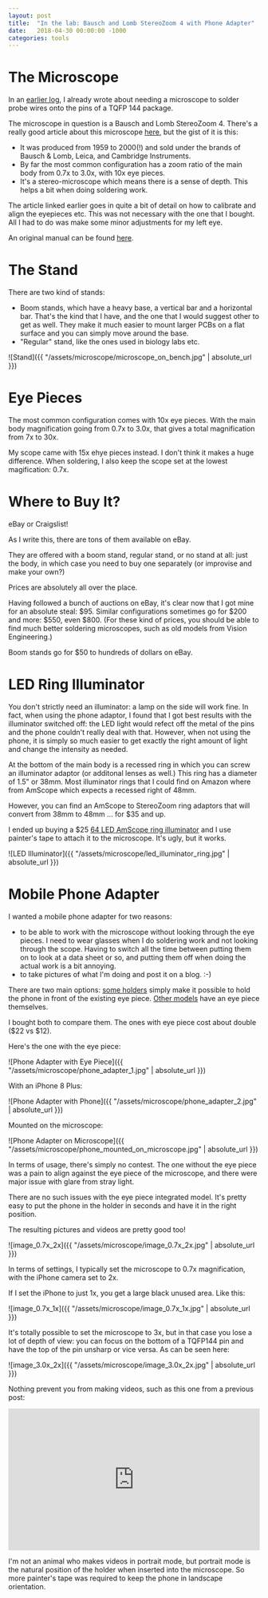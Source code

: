 ```yaml
---
layout: post
title:  "In the lab: Bausch and Lomb StereoZoom 4 with Phone Adapter"
date:   2018-04-30 00:00:00 -1000
categories: tools
---
```


# The Microscope

In an [earlier log](https://hackaday.io/project/122480-eecolor-color3/log/144836-sii9233-and-sii9136-i2c-traces), 
I already wrote about needing a microscope to solder probe wires onto the pins of a TQFP 144 package.

The microscope in question is a Bausch and Lomb StereoZoom 4. There's a really good article about this microscope
[here](http://www.covingtoninnovations.com/stereozoom/), but the gist of it is this:

* It was produced from 1959 to 2000(!) and sold under the brands of Bausch & Lomb, Leica, and Cambridge Instruments.
* By far the most common configuration has a zoom ratio of the main body from 0.7x to 3.0x, with 10x eye pieces.
* It's a stereo-microscope which means there is a sense of depth. This helps a bit when doing soldering work.

The article linked earlier goes in quite a bit of detail on how to calibrate and align the eyepieces etc. This was
not necessary with the one that I bought. All I had to do was make some minor adjustments for my left eye.

An original manual can be found [here](http://www.science-info.net/docs/leitz/Leica_Stereozoom_Series_Microscopes.pdf).

# The Stand

There are two kind of stands:

* Boom stands, which have a heavy base, a vertical bar and a horizontal bar. That's the kind that I have, and the one
  that I would suggest other to get as well. They make it much easier to mount larger PCBs on a flat surface and you can 
  simply move around the base. 
* "Regular" stand, like the ones used in biology labs etc. 

![Stand]({{ "/assets/microscope/microscope_on_bench.jpg" | absolute_url }})

# Eye Pieces

The most common configuration comes with 10x eye pieces. With the main body magnification going from 0.7x to 3.0x, that gives
a total magnification from 7x to 30x.

My scope came with 15x ehye pieces instead. I don't think it makes a huge difference. When soldering, I also keep the 
scope set at the lowest magification: 0.7x.

# Where to Buy It?

eBay or Craigslist!

As I write this, there are tons of them available on eBay. 

They are offered with a boom stand, regular stand, or no stand at all: just the body, in which case you need to buy one
separately (or improvise and make your own?)

Prices are absolutely all over the place.

Having followed a bunch of auctions on eBay, it's clear now that I got mine for an absolute steal: $95. Similar configurations
sometimes go for $200 and more: $550, even $800. (For these kind of prices, you should be able to find much better
soldering microscopes, such as old models from Vision Engineering.)

Boom stands go for $50 to hundreds of dollars on eBay.

# LED Ring Illuminator

You don't strictly need an illuminator: a lamp on the side will work fine. In fact, when using the phone adaptor, I found that I
got best results with the illuminator switched off: the LED light would refect off the metal of the pins and the phone couldn't
really deal with that. However, when not using the phone, it is simply so much easier to get exactly the right amount of light and
change the intensity as needed.

At the bottom of the main body is a recessed ring in which you can screw an illuminator adaptor (or additonal lenses as well.) This
ring has a diameter of 1.5" or 38mm. Most illuminator rings that I could find on Amazon where from AmScope which expects a recessed
right of 48mm.

However, you can find an AmScope to StereoZoom ring adaptors that will convert from 38mm to 48mm ... for $35 and up.

I ended up buying a $25 
[64 LED AmScope ring illuminator](https://www.amazon.com/gp/product/B00FC7O1DS/ref=oh_aui_detailpage_o06_s00?ie=UTF8&psc=1) 
and I use painter's tape to attach it to the microscope. It's ugly, but it works.

![LED Illuminator]({{ "/assets/microscope/led_illuminator_ring.jpg" | absolute_url }})

# Mobile Phone Adapter

I wanted a mobile phone adapter for two reasons: 

* to be able to work with the microscope without looking through the eye pieces. I need to wear glasses when I do soldering work
  and not looking through the scope. Having to switch all the time between putting them on to look at a data sheet or so, and
  putting them off when doing the actual work is a bit annoying.
* to take pictures of what I'm doing and post it on a blog. :-)

There are two main options: [some holders](https://www.amazon.com/gp/product/B077D8QHQX/ref=oh_aui_detailpage_o00_s00?ie=UTF8&psc=1)
simply make it possible to hold the phone in front of the existing eye piece. 
[Other models](https://www.amazon.com/gp/product/B07412S738/ref=oh_aui_detailpage_o00_s00?ie=UTF8&psc=1) 
have an eye piece themselves.

I bought both to compare them. The ones with eye piece cost about double ($22 vs $12). 

Here's the one with the eye piece:

![Phone Adapter with Eye Piece]({{ "/assets/microscope/phone_adapter_1.jpg" | absolute_url }})

With an iPhone 8 Plus:

![Phone Adapter with Phone]({{ "/assets/microscope/phone_adapter_2.jpg" | absolute_url }})

Mounted on the microscope:

![Phone Adapter on Microscope]({{ "/assets/microscope/phone_mounted_on_microscope.jpg" | absolute_url }})

In terms of usage, there's simply no contest. The one without the eye piece was a pain to align against the eye piece of the
microscope, and there were major issue with glare from stray light. 

There are no such issues with the eye piece integrated model. It's pretty easy to put the phone in the holder in seconds
and have it in the right position.

The resulting pictures and videos are pretty good too!

![image_0.7x_2x]({{ "/assets/microscope/image_0.7x_2x.jpg" | absolute_url }})

In terms of settings, I typically set the microscope to 0.7x magnification, with the iPhone camera set to 2x.

If I set the iPhone to just 1x, you get a large black unused area. Like this:

![image_0.7x_1x]({{ "/assets/microscope/image_0.7x_1x.jpg" | absolute_url }})

It's totally possible to set the microscope to 3x, but in that case you lose a lot of depth of view: you can 
focus on the bottom of a TQFP144 pin and have the top of the pin unsharp or vice versa. As can be seen here:

![image_3.0x_2x]({{ "/assets/microscope/image_3.0x_2x.jpg" | absolute_url }})

Nothing prevent you from making videos, such as this one from a previous post:

<div style="padding:56.25% 0 0 0;position:relative;"><iframe src="https://player.vimeo.com/video/267073327" style="position:absolute;top:0;left:0;width:100%;height:100%;" frameborder="0" webkitallowfullscreen mozallowfullscreen allowfullscreen></iframe></div><script src="https://player.vimeo.com/api/player.js"></script>

I'm not an animal who makes videos in portrait mode, but portrait mode is the natural position of the holder when inserted into the
microscope. So more painter's tape was required to keep the phone in landscape orientation.


